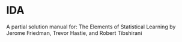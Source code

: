 # IDA
A partial solution manual for: The Elements of Statistical Learning by Jerome Friedman, Trevor Hastie, and Robert Tibshirani
